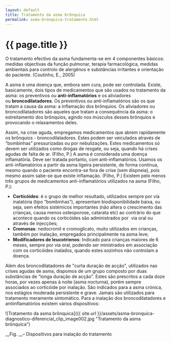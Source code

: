 ```yaml
---
layout: default
title: Tratamento da asma brônquica
permalink: asma-bronquica-tratamento.html
---
```


# {{ page.title }}

O tratamento efectivo da asma fundamenta-se em 4 componentes básicos: medidas objectivas da função pulmonar, terapia farmacológica, medidas ambientais para controlo de alergénos e substâncias irritantes e orientação do paciente. (Coutinho, E., 2005)

A asma é uma doença que, embora sem cura, pode ser controlada. Existe, basicamente, dois tipos de medicamentos que são usados no tratamento da asma: os preventivos ou __anti-inflamatórios__ e os aliviadores ou __broncodilatadores__. Os preventivos ou anti-inflamatórios são os que tratam a causa da asma: a inflamação dos brônquios. Os aliviadores ou broncodilatadores são aqueles que tratam a consequência da asma: o estreitamento dos brônquios, agindo nos músculos desses brônquios e provocando o relaxamentos deles.

Assim, na crise aguda, empregamos medicamentos que abrem rapidamente os brônquios - broncodilatadores. Estes podem ser veiculados através de “bombinhas” pressurizadas ou por nebulizações. Estes medicamentos só devem ser utilizados como drogas de resgate, ou seja, quando há crises agudas de falta de ar. (Filho, P.)
A asma é considerada uma doença inflamatória. Deve ser tratada portanto, com anti-inflamatórios. Usamos os anti-inflamatórios a partir da asma ligeira persistente, de forma contínua, mesmo quando o paciente encontra-se fora de crise (sem dispneia), pois mesmo assim sabe-se que existe inflamação. (Filho, P.)
Existem pelo menos três grupos de medicamentos anti-inflamatórios utilizados na asma (Filho, P.):

* __Corticóides__: é o grupo de melhor resultado, utilizados sempre por via inalatória (tipo “bombinhas”), apresentam biodisponibilidade baixa, ou seja, sem efeitos sistémicos importantes (não altera o crescimento das crianças, causa menos osteoporose, catarata etc) ao contrário do que acontece quando os corticóides são administrados por  via oral ou através de injecções;
* __Cromonas__: nedocromil e cromoglicato, muito utilizados em crianças, também por inalação, empregados principalmente na asma leve;
* __Modificadores de leucotrienos__: Indicado para crianças maiores de 6 meses, sempre por via oral, podendo ser ministrados em associação com os corticóides inalados, quando estes sozinhos não controlam a doença.

Além dos broncodilatadores de "curta duração de acção", utilizados nas crises agudas de asma, dispomos de um grupo composto por duas substâncias de "longa duração de acção". Estes são prescritos a cada doze horas, por vezes apenas à noite (asma nocturna), porém sempre associados ao corticóide por inalação. São indicados para a asma crónica, nos estágios moderada persistente e grave. Jamais são utilizados para tratamento meramente sintomático. Para a inalação dos broncodilatadores e antiinflamatórios existem vários dispositivos:

![Tratamento da asma brônquica]({{ site.url }}/assets/asma-bronquica-diagnostico-diferencial_clip_image002.jpg "Tratamento da asma brônquica")

__Fig. __– Dispositivos para inalação do tratamento
